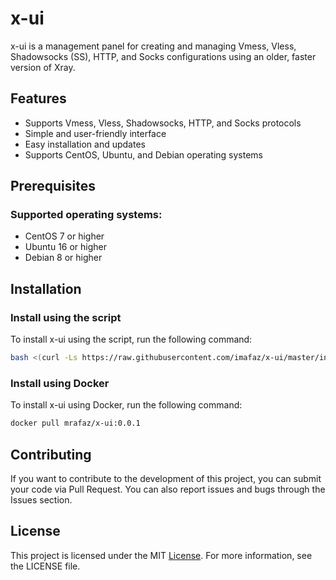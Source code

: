 # x-ui

x-ui is a management panel for creating and managing Vmess, Vless, Shadowsocks (SS), HTTP, and Socks configurations using an older, faster version of Xray.

## Features
- Supports Vmess, Vless, Shadowsocks, HTTP, and Socks protocols
- Simple and user-friendly interface
- Easy installation and updates
- Supports CentOS, Ubuntu, and Debian operating systems

## Prerequisites
### Supported operating systems:
- CentOS 7 or higher
- Ubuntu 16 or higher
- Debian 8 or higher

## Installation
### Install using the script
To install x-ui using the script, run the following command:
```bash
bash <(curl -Ls https://raw.githubusercontent.com/imafaz/x-ui/master/install.sh)
```

### Install using Docker
To install x-ui using Docker, run the following command:
```bash
docker pull mrafaz/x-ui:0.0.1
```

## Contributing
If you want to contribute to the development of this project, you can submit your code via Pull Request. You can also report issues and bugs through the Issues section.

## License
This project is licensed under the MIT [License](https://github.com/imafaz/x-ui/blob/main/LICENSE). For more information, see the LICENSE file.
